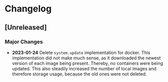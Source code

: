 # Changelog
## [Unreleased]
### Major Changes
* **2023-01-24** Delete `system.update` implementation for docker.
  This implementation did not make much sense,
  as it downloaded the newest version of each image being present.
  Thereby, no containers were being updated.
  This also steadily increased the number of local images and therefore storage usage,
  because the old ones were not deleted.